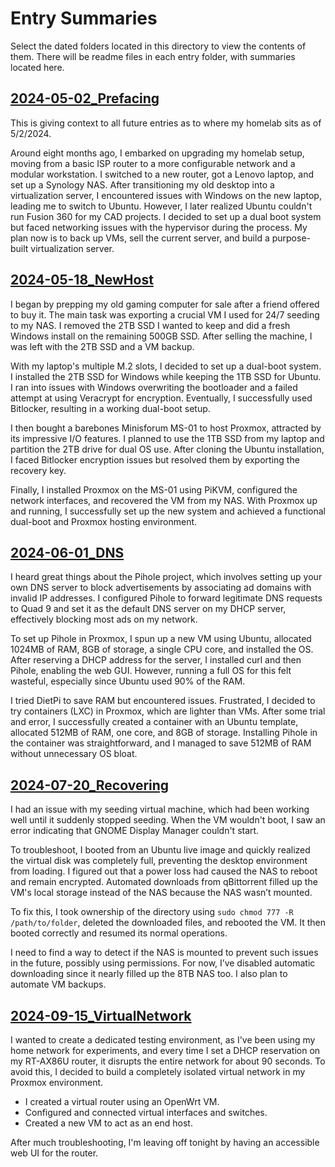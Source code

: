 # Entry Summaries

Select the dated folders located in this directory to view the contents of them. There will be readme files in each entry folder, with summaries located here.

## [2024-05-02_Prefacing](/Entries/2024-05-02_Prefacing/)

This is giving context to all future entries as to where my homelab sits as of 5/2/2024.

Around eight months ago, I embarked on upgrading my homelab setup, moving from a basic ISP router to a more configurable network and a modular workstation. I switched to a new router, got a Lenovo laptop, and set up a Synology NAS. After transitioning my old desktop into a virtualization server, I encountered issues with Windows on the new laptop, leading me to switch to Ubuntu. However, I later realized Ubuntu couldn't run Fusion 360 for my CAD projects. I decided to set up a dual boot system but faced networking issues with the hypervisor during the process. My plan now is to back up VMs, sell the current server, and build a purpose-built virtualization server.

## [2024-05-18_NewHost](/Entries/2024-05-18_NewHost/)

I began by prepping my old gaming computer for sale after a friend offered to buy it. The main task was exporting a crucial VM I used for 24/7 seeding to my NAS. I removed the 2TB SSD I wanted to keep and did a fresh Windows install on the remaining 500GB SSD. After selling the machine, I was left with the 2TB SSD and a VM backup.

With my laptop's multiple M.2 slots, I decided to set up a dual-boot system. I installed the 2TB SSD for Windows while keeping the 1TB SSD for Ubuntu. I ran into issues with Windows overwriting the bootloader and a failed attempt at using Veracrypt for encryption. Eventually, I successfully used Bitlocker, resulting in a working dual-boot setup.

I then bought a barebones Minisforum MS-01 to host Proxmox, attracted by its impressive I/O features. I planned to use the 1TB SSD from my laptop and partition the 2TB drive for dual OS use. After cloning the Ubuntu installation, I faced Bitlocker encryption issues but resolved them by exporting the recovery key.

Finally, I installed Proxmox on the MS-01 using PiKVM, configured the network interfaces, and recovered the VM from my NAS. With Proxmox up and running, I successfully set up the new system and achieved a functional dual-boot and Proxmox hosting environment.

## [2024-06-01_DNS](/Entries/2024-06-01_DNS/)

I heard great things about the Pihole project, which involves setting up your own DNS server to block advertisements by associating ad domains with invalid IP addresses. I configured Pihole to forward legitimate DNS requests to Quad 9 and set it as the default DNS server on my DHCP server, effectively blocking most ads on my network.

To set up Pihole in Proxmox, I spun up a new VM using Ubuntu, allocated 1024MB of RAM, 8GB of storage, a single CPU core, and installed the OS. After reserving a DHCP address for the server, I installed curl and then Pihole, enabling the web GUI. However, running a full OS for this felt wasteful, especially since Ubuntu used 90% of the RAM.

I tried DietPi to save RAM but encountered issues. Frustrated, I decided to try containers (LXC) in Proxmox, which are lighter than VMs. After some trial and error, I successfully created a container with an Ubuntu template, allocated 512MB of RAM, one core, and 8GB of storage. Installing Pihole in the container was straightforward, and I managed to save 512MB of RAM without unnecessary OS bloat.

## [2024-07-20_Recovering](/Entries/2024-07-20_Recovering/)

I had an issue with my seeding virtual machine, which had been working well until it suddenly stopped seeding. When the VM wouldn't boot, I saw an error indicating that GNOME Display Manager couldn't start.

To troubleshoot, I booted from an Ubuntu live image and quickly realized the virtual disk was completely full, preventing the desktop environment from loading. I figured out that a power loss had caused the NAS to reboot and remain encrypted. Automated downloads from qBittorrent filled up the VM's local storage instead of the NAS because the NAS wasn’t mounted.

To fix this, I took ownership of the directory using ``sudo chmod 777 -R /path/to/folder``, deleted the downloaded files, and rebooted the VM. It then booted correctly and resumed its normal operations.

I need to find a way to detect if the NAS is mounted to prevent such issues in the future, possibly using permissions. For now, I’ve disabled automatic downloading since it nearly filled up the 8TB NAS too. I also plan to automate VM backups.

## [2024-09-15_VirtualNetwork](/Entries/2024-09-15_VirtualNetwork/)

I wanted to create a dedicated testing environment, as I've been using my home network for experiments, and every time I set a DHCP reservation on my RT-AX86U router, it disrupts the entire network for about 90 seconds. To avoid this, I decided to build a completely isolated virtual network in my Proxmox environment.

- I created a virtual router using an OpenWrt VM.
- Configured and connected virtual interfaces and switches.
- Created a new VM to act as an end host.

After much troubleshooting, I'm leaving off tonight by having an accessible web UI for the router.